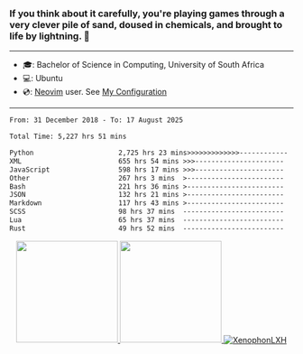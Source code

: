 ### If you think about it carefully, you're playing games through a very clever pile of sand, doused in chemicals, and brought to life by lightning.  👋

-------------------------------------------------------------------------------------------------------

- 🎓: Bachelor of Science in Computing, University of South Africa
- 💻: Ubuntu
- 💿: [Neovim](https://github.com/neovim/neovim) user. See [My Configuration](https://github.com/XenophonLXH/xenovim)

-------------------------------------------------------------------------------------------------------

<!--START_SECTION:waka-->

```txt
From: 31 December 2018 - To: 17 August 2025

Total Time: 5,227 hrs 51 mins

Python                     2,725 hrs 23 mins>>>>>>>>>>>>>------------   52.14 %
XML                        655 hrs 54 mins >>>----------------------   12.55 %
JavaScript                 598 hrs 17 mins >>>----------------------   11.45 %
Other                      267 hrs 3 mins  >------------------------   05.11 %
Bash                       221 hrs 36 mins >------------------------   04.24 %
JSON                       132 hrs 21 mins >------------------------   02.53 %
Markdown                   117 hrs 43 mins >------------------------   02.25 %
SCSS                       98 hrs 37 mins  -------------------------   01.89 %
Lua                        65 hrs 37 mins  -------------------------   01.26 %
Rust                       49 hrs 52 mins  -------------------------   00.95 %
```

<!--END_SECTION:waka-->


<p align="center">
    <a href="https://github.com/XenophonLXH">
        <img height="180em" src="https://github-readme-stats-eight-theta.vercel.app/api?username=XenophonLXH&show_icons=true&theme=algolia&include_all_commits=true&count_private=true"/>
        <img height="180em" src="https://github-readme-stats-eight-theta.vercel.app/api/top-langs/?username=XenophonLXH&layout=compact&langs_count=8&theme=algolia"/>
        <img align="center" src="https://github-readme-streak-stats.herokuapp.com/?user=XenophonLXH&theme=algolia" alt="XenophonLXH" />
    </a>
</p>
